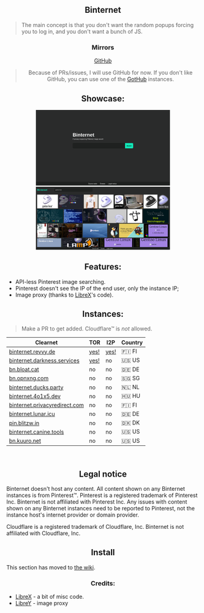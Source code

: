 <h2 align="center">Binternet</h2>

> The main concept is that you don't want the random popups forcing you to log in, and you don't want a bunch of JS.

<h3 align="center">Mirrors</h3>

<div align="center">
 
[GitHub](https://github.com/Ahwxorg/Binternet)

> Because of PRs/issues, I will use GitHub for now. If you don't like GitHub, you can use one of the [GotHub](https://codeberg.org/gothub/gothub) instances.

 </div>


<h2 align="center">Showcase:</h2>
<p align="center">
  <img src="https://raw.githubusercontent.com/Ahwxorg/binternet/main/static/img/binternet-1.png" width="350">
  <img src="https://raw.githubusercontent.com/Ahwxorg/binternet/main/static/img/binternet-2.png" width="350">
</p>


<h2 align="center">Features:</h2>

* API-less Pinterest image searching.
* Pinterest doesn't see the IP of the end user, only the instance IP;
* Image proxy (thanks to [LibreX](https://github.com/hnhx/LibreX)'s code).


<h2 align="center">Instances:</h2>

> Make a PR to get added. Cloudflare™ is *not* allowed.

| Clearnet | TOR | I2P | Country |
|-|-|-|-|
| [binternet.revvy.de](https://binternet.revvy.de/) | [yes!](http://binternet.revvybrr6pvbx4n3j4475h4ghw4elqr4t5xo2vtd3gfpu2nrsnhh57id.onion/) | [yes!](http://revznkqdwy7nmlzql66x226g3qnapiooss3rg2uajbj4rypxjnba.b32.i2p/) | 🇫🇮 FI |
| [binternet.darkness.services](https://binternet.darkness.services/) | [yes!](http://binternet.darknessrdor43qkl2ngwitj72zdavfz2cead4t5ed72bybgauww5lyd.onion/) | no | 🇺🇸 US |
| [bn.bloat.cat](https://bn.bloat.cat/) | no | no | 🇩🇪 DE |
| [bn.opnxng.com](https://bn.opnxng.com/) | no | no | 🇸🇬 SG |
| [binternet.ducks.party](https://binternet.ducks.party/) | no | no | 🇳🇱 NL |
| [binternet.4o1x5.dev](https://binternet.4o1x5.dev/) | no | no | 🇭🇺 HU |
| [binternet.privacyredirect.com](https://binternet.privacyredirect.com/) | no | no | 🇫🇮 FI |
| [binternet.lunar.icu](https://binternet.lunar.icu/) | no | no | 🇩🇪 DE |
| [pin.blitzw.in](https://pin.blitzw.in/) | no | no | 🇩🇰 DK |
| [binternet.canine.tools](https://binternet.canine.tools/) | no | no | 🇺🇸 US |
| [bn.kuuro.net](https://bn.kuuro.net/) | no | no | 🇺🇸 US |
<br>


<h2 align="center">Legal notice</h2>

Binternet doesn't host any content. All content shown on any Binternet instances is from Pinterest™. Pinterest is a registered trademark of Pinterest Inc. Binternet is not affiliated with Pinterest Inc. Any issues with content shown on any Binternet instances need to be reported to Pinterest, not the instance host's internet provider or domain provider.

Cloudflare is a registered trademark of Cloudflare, Inc. Binternet is not affiliated with Cloudflare, Inc.


<h2 align="center">Install</h2>

This section has moved to [the wiki](https://github.com/Ahwxorg/Binternet/wiki/Installing).


<h3 align="center">Credits:</h3>

* [LibreX](https://github.com/hnhx/librex) - a bit of misc code.
* [LibreY](https://github.com/Ahwxorg/LibreY) - image proxy

